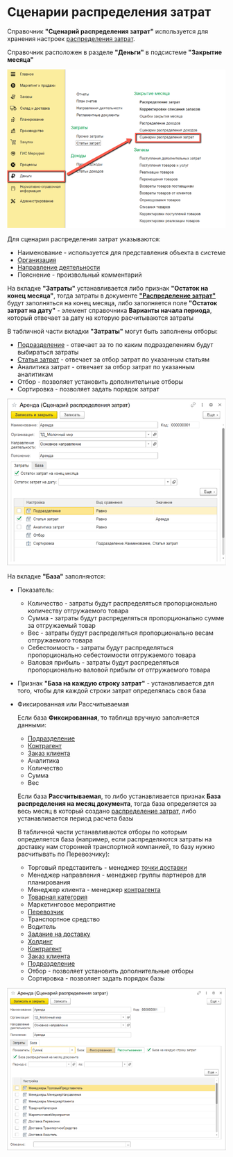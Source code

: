 # Сценарии распределения затрат

Справочник **"Сценарий распределения затрат"** используется для хранения настроек [распределения затрат](CostAllocation.md).

Справочник расположен в разделе **"Деньги"** в подсистеме **"Закрытие месяца"**

[![2][2]][2]

Для сценария распределения затрат указываются:

- Наименование - используется для представления объекта в системе
- [Организация](../CommonInformation/Organization.md)
- [Направление деятельности](DirectionOfActivity.md)
- Пояснение - произвольный комментарий

На вкладке **"Затраты"** устанавливается либо признак **"Остаток на конец месяца"**, тогда затраты в документе [**"Распределение затрат"**](CostAllocation.md) будут заполняться на конец месяца, либо заполняется поле **"Остаток затрат на дату"** - элемент справочника **Варианты начала периода**, который отвечает за дату на которую расчитываются затраты

В табличной части вкладки **"Затраты"** могут быть заполнены отборы:

- [Подразделение](../CommonInformation/Department.md) - отвечает за то по каким подразделениям будут выбираться затраты
- [Статья затрат](ItemsOfExpenditure.md) - отвечает за отбор затрат по указанным статьям
- Аналитика затрат - отвечает за отбор затрат по указанным аналитикам
- Отбор - позволяет установить дополнительные отборы
- Сортировка - позволяет задать порядок затрат

[![1][1]][1]

На вкладке **"База"** заполняются:

- Показатель:

    - Количество - затраты будут распределяться пропорционально количеству отгружаемого товара
    - Сумма - затраты будут распределяться пропорционально сумме за отгружаемый товар
    - Вес - затраты будут распределяться пропорционально весам отгружаемого товара
    - Себестоимость - затраты будут распределяться пропорционально себестоимости отгружаемого товара
    - Валовая прибыль - затраты будут распределяться пропорционально валовой прибыли от отгружаемого товара

- Признак **"База на каждую строку затрат"** - устанавливается для того, чтобы для каждой строки затрат определялась своя база

- Фиксированная или Рассчитываемая

    Если база **Фиксированная**, то таблица вручную заполняется данными:

    - [Подразделение](../CommonInformation/Department.md)
    - [Контрагент](../CommonInformation/Contractor.md)
    - [Заказ клиента](../CRM/CustomerService/FormationOfOrders/CustomerOrder.md)
    - Аналитика
    - Количество
    - Сумма
    - Вес
    
    Если база **Рассчитываемая**, то либо устанавливается признак **База распределения на месяц документа**, тогда база определяется за весь месяц в который создано [распределение затрат](CostAllocation.md), либо устанавливается период расчета базы

    В табличной части устанавливаются отборы по которым определяется база (например, если распределяются затраты на доставку нам сторонней транспортной компанией, то базу нужно расчитывать по Перевозчику):

    - Торговый представитель - менеджер [точки доставки](../CommonInformation/DeliveryPoint.md)
    - Менеджер направления - менеджер группы партнеров для планирования
    - Менеджер клиента - менеджер [контрагента](../CommonInformation/Contractor.md)
    - [Товарная категория](../CommonInformation/РroductCategory.md)
    - Маркетинговое мероприятие
    - [Перевозчик](../CommonInformation/Contractor.md)
    - Транспортное средство
    - Водитель
    - [Задание на доставку](../CRM/CustomerService/FormationOfShipments/PlanningOfShipments/DistributionOfShipmentsByCar.md)
    - [Холдинг](../CommonInformation/Holding.md)
    - [Контрагент](../CommonInformation/Contractor.md)
    - [Заказ клиента](../CRM/CustomerService/FormationOfOrders/CustomerOrder.md)
    - [Подразделение](../CommonInformation/Department.md)
    - Отбор - позволяет установить дополнительные отборы
    - Сортировка - позволяет задать порядок базы

[![3][3]][3]

[1]: CostAllocationScenario.assets/1.png
[2]: CostAllocationScenario.assets/2.png
[3]: CostAllocationScenario.assets/3.png
